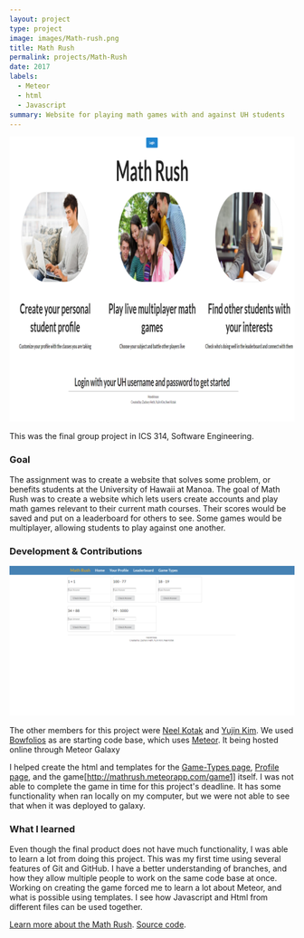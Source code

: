 ```yaml
---
layout: project
type: project
image: images/Math-rush.png
title: Math Rush
permalink: projects/Math-Rush
date: 2017
labels:
  - Meteor
  - html
  - Javascript
summary: Website for playing math games with and against UH students
---
```


<img class="ui large rounded image" src="../images/finished-landing-page.png">

This was the final group project in ICS 314, Software Engineering.

<h3>Goal</h3>
The assignment was to create a website that solves some problem, or benefits students at the University of Hawaii at Manoa. The goal of Math Rush was to create a website which lets users create accounts and play math games relevant to their current math courses. Their scores would be saved and put on a leaderboard for others to see. Some games would be multiplayer, allowing students to play against one another.
<h3>Development & Contributions</h3>

<img class="ui medium right floated rounded image" src="../images/game-page.png">

The other members for this project were [Neel Kotak](https://neelkotak13.github.io/) and [Yujin Kim](https://yjkim97.github.io/). We used [Bowfolios](https://bowfolios.github.io/) as are starting code base, which uses [Meteor](https://www.meteor.com/). It being hosted online through Meteor Galaxy

I helped create the html and templates for the [Game-Types page](http://mathrush.meteorapp.com/gametypes), [Profile page](http://mathrush.meteorapp.com/userprofile), and the game[http://mathrush.meteorapp.com/game1] itself. I was not able to complete the game in time for this project's deadline. It has some functionality when ran locally on my computer, but we were not able to see that when it was deployed to galaxy.

<h3>What I learned</h3>

Even though the final product does not have much functionality, I was able to learn a lot from doing this project. This was my first time using several features of Git and GitHub. I have a better understanding of branches, and how they allow multiple people to work on the same code base at once. Working on creating the game forced me to learn a lot about Meteor, and what is possible using templates. I see how Javascript and Html from different files can be used together.

[Learn more about the Math Rush](https://hexokinase.github.io/).
[Source code](https://github.com/hexokinase/math-rush).
